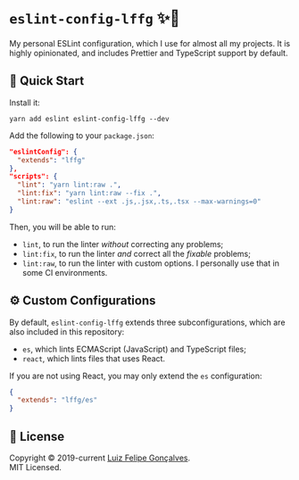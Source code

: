 # `eslint-config-lffg` ✨💫

My personal ESLint configuration, which I use for almost all my projects. It is highly opinionated, and includes Prettier and TypeScript support by default.

## 🚀 Quick Start

Install it:

```shell
yarn add eslint eslint-config-lffg --dev
```

Add the following to your `package.json`:

```json
"eslintConfig": {
  "extends": "lffg"
},
"scripts": {
  "lint": "yarn lint:raw .",
  "lint:fix": "yarn lint:raw --fix .",
  "lint:raw": "eslint --ext .js,.jsx,.ts,.tsx --max-warnings=0"
}
```

Then, you will be able to run:

- `lint`, to run the linter _without_ correcting any problems;
- `lint:fix`, to run the linter _and_ correct all the _fixable_ problems;
- `lint:raw`, to run the linter with custom options. I personally use that in some CI environments.

## ⚙️ Custom Configurations

By default, `eslint-config-lffg` extends three subconfigurations, which are also included in this repository:

- `es`, which lints ECMAScript (JavaScript) and TypeScript files;
- `react`, which lints files that uses React.

If you are not using React, you may only extend the `es` configuration:

```json
{
  "extends": "lffg/es"
}
```

## 📖 License

Copyright &copy; 2019-current [Luiz Felipe Gonçalves](https://luizfelipe.dev).  
MIT Licensed.
